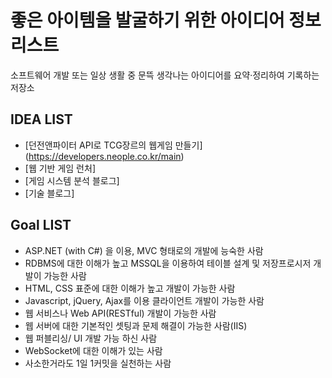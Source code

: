 # 좋은 아이템을 발굴하기 위한 아이디어 정보 리스트

소프트웨어 개발 또는 일상 생활 중 문뜩 생각나는 아이디어를 요약·정리하여 기록하는 저장소


## IDEA LIST
* [던전앤파이터 API로 TCG장르의 웹게임 만들기] (https://developers.neople.co.kr/main)
* [웹 기반 게임 런처]
* [게임 시스템 분석 블로그]
* [기술 블로그]


## Goal LIST

* ASP.NET (with C#) 을 이용, MVC 형태로의 개발에 능숙한 사람
* RDBMS에 대한 이해가 높고 MSSQL을 이용하여 테이블 설계 및 저장프로시저 개발이 가능한 사람
* HTML, CSS 표준에 대한 이해가 높고 개발이 가능한 사람
* Javascript, jQuery, Ajax를 이용 클라이언트 개발이 가능한 사람
* 웹 서비스나 Web API(RESTful) 개발이 가능한 사람
* 웹 서버에 대한 기본적인 셋팅과 문제 해결이 가능한 사람(IIS)
* 웹 퍼블리싱/ UI 개발 가능 하신 사람
* WebSocket에 대한 이해가 있는 사람
* 사소한거라도 1일 1커밋을 실천하는 사람
